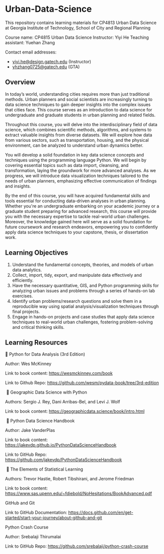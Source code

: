 # Urban-Data-Science
This repository contains learning materials for CP4813 Urban Data Science at Georgia Institute of Technology, School of City and Regional Planning

Course name: CP4815 Urban Data Science
Instructor: Yiyi He
Teaching assistant: Yuehan Zhang

Contact email addresses:
- yiyi.he@design.gatech.edu (Instructor)
- yhzhang0725@gatech.edu (GTA)

## Overview

In today’s world, understanding cities requires more than just traditional methods. Urban planners and social scientists are increasingly turning to data science techniques to gain deeper insights into the complex issues that cities face. This course serves as an introduction to data science for undergraduate and graduate students in urban planning and related fields.

Throughout this course, you will delve into the interdisciplinary field of data science, which combines scientific methods, algorithms, and systems to extract valuable insights from diverse datasets. We will explore how data from various sectors, such as transportation, housing, and the physical environment, can be analyzed to understand urban dynamics better.

You will develop a solid foundation in key data science concepts and techniques using the programming language Python. We will begin by covering essential topics such as data import, cleansing, and transformation, laying the groundwork for more advanced analyses. As we progress, we will introduce data visualization techniques tailored to the needs of urban planners, emphasizing effective communication of findings and insights.

By the end of this course, you will have acquired fundamental skills and tools essential for conducting data-driven analyses in urban planning. Whether you're an undergraduate embarking on your academic journey or a graduate student preparing for advanced research, this course will provide you with the necessary expertise to tackle real-world urban challenges. Moreover, the knowledge gained here will serve as a solid foundation for future coursework and research endeavors, empowering you to confidently apply data science techniques to your capstone, thesis, or dissertation work.

## Learning Objectives

1. Understand the fundamental concepts, theories, and models of urban data analytics.
2. Collect, import, tidy, export, and manipulate data effectively and efficiently.
3. Have the necessary quantitative, GIS, and Python programming skills for analyzing urban issues and problems through a series of hands-on lab exercises.
4. Identify urban problems/research questions and solve them in a reproducible way using spatial analysis/visualization techniques through final projects.
5. Engage in hands-on projects and case studies that apply data science techniques to real-world urban challenges, fostering problem-solving and critical thinking skills.

## Learning Resources

📖 Python for Data Analysis (3rd Edition)

Author: Wes McKinney

Link to book content: https://wesmckinney.com/book

Link to Github Repo: https://github.com/wesm/pydata-book/tree/3rd-edition

 📖 Geographic Data Science with Python

Authors: Sergio J. Rey, Dani Arribas-Bel, and Levi J. Wolf

Link to book content: https://geographicdata.science/book/intro.html

 📖 Python Data Science Handbook

Author: Jake VanderPlas

Link to book content: https://jakevdp.github.io/PythonDataScienceHandbook

Link to GitHub Repo: https://github.com/jakevdp/PythonDataScienceHandbook

 📖 The Elements of Statistical Learning

Authors: Trevor Hastie, Robert Tibshirani, and Jerome Friedman

Link to book content: https://www.sas.upenn.edu/~fdiebold/NoHesitations/BookAdvanced.pdf

GitHub and Git

Link to GitHub Documentation: https://docs.github.com/en/get-started/start-your-journey/about-github-and-git

Python Crash Course

Author: Srebalaji Thirumalai

Link to GitHub Repo: https://github.com/srebalaji/python-crash-course